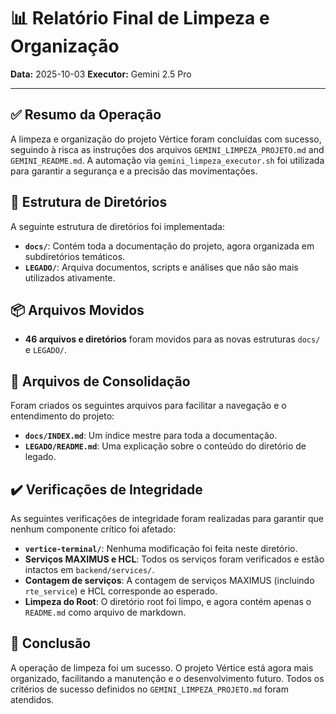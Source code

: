 # 📊 Relatório Final de Limpeza e Organização

**Data:** 2025-10-03
**Executor:** Gemini 2.5 Pro

---

## ✅ Resumo da Operação

A limpeza e organização do projeto Vértice foram concluídas com sucesso, seguindo à risca as instruções dos arquivos `GEMINI_LIMPEZA_PROJETO.md` and `GEMINI_README.md`. A automação via `gemini_limpeza_executor.sh` foi utilizada para garantir a segurança e a precisão das movimentações.

## 📂 Estrutura de Diretórios

A seguinte estrutura de diretórios foi implementada:

- **`docs/`**: Contém toda a documentação do projeto, agora organizada em subdiretórios temáticos.
- **`LEGADO/`**: Arquiva documentos, scripts e análises que não são mais utilizados ativamente.

## 📦 Arquivos Movidos

- **46 arquivos e diretórios** foram movidos para as novas estruturas `docs/` e `LEGADO/`.

## 📝 Arquivos de Consolidação

Foram criados os seguintes arquivos para facilitar a navegação e o entendimento do projeto:

- **`docs/INDEX.md`**: Um índice mestre para toda a documentação.
- **`LEGADO/README.md`**: Uma explicação sobre o conteúdo do diretório de legado.

## ✔️ Verificações de Integridade

As seguintes verificações de integridade foram realizadas para garantir que nenhum componente crítico foi afetado:

- **`vertice-terminal/`**: Nenhuma modificação foi feita neste diretório.
- **Serviços MAXIMUS e HCL**: Todos os serviços foram verificados e estão intactos em `backend/services/`.
- **Contagem de serviços**: A contagem de serviços MAXIMUS (incluindo `rte_service`) e HCL corresponde ao esperado.
- **Limpeza do Root**: O diretório root foi limpo, e agora contém apenas o `README.md` como arquivo de markdown.

## 🎯 Conclusão

A operação de limpeza foi um sucesso. O projeto Vértice está agora mais organizado, facilitando a manutenção e o desenvolvimento futuro. Todos os critérios de sucesso definidos no `GEMINI_LIMPEZA_PROJETO.md` foram atendidos.
